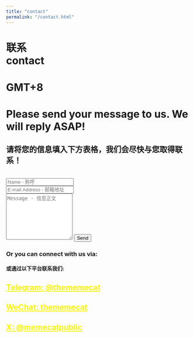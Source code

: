 ```yaml
---
title: "contact"
permalink: "/contact.html"
---
```


<div id = "box">
<div id = "left_box">
<h1>联系<br>contact</h1>
</div>
  
<div id = "center_box">
<h1>GMT+8 <p id="time"></p></h1>
</div>

<script type="text/javascript" src="/assets/js/timezone.js"></script>

<form action="https://formspree.io/f/xaygpakq" method="POST">    
<h1>Please send your message to us.
We will reply ASAP!</h1>
  <h2>请将您的信息填入下方表格，我们会尽快与您取得联系！</h2>
<br>
<div class="form-group row">
<div class="col-md-6">
<input class="form-control" type="text" name="name" placeholder="Name - 称呼" required>
</div>
<div class="col-md-6">
<input class="form-control" type="email" name="_replyto" placeholder="E-mail Address - 邮箱地址" required>
</div>
</div>
<textarea rows="8" class="form-control mb-3" name="message" placeholder="Message - 信息正文" required></textarea>    
<input class="btn btn-success" type="submit" value="Send">
</form>

<h3>Or you can connect with us via:</h3>   
<h4>或通过以下平台联系我们:</h4> 
<style>
a {
  color: #FAF504; /* 设置所有超链接的文本颜色为蓝色 */
}
</style>
  
<h2><a href="https://t.me/SolarisEco">Telegram: @thememecat</a></h2>
<h2><a href="https://thememecat.com/assets/images/wechat.jpg">WeChat: thememecat</a></h2>
<h2><a href="https://twitter.com/MeMeCatPublic">X: @memecatpublic</a></h2>
<br>    
